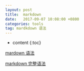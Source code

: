 ```yaml
---
layout: post
title:  markdown
date:   2017-09-07 10:08:00 +0800
categories: tools
tag: mardkdown 语法
---
```


* content
{:toc}

[mardown 语法](http://blog.csdn.net/witnessai1/article/details/52551362)

[markdown 完整语法](http://blog.leanote.com/post/freewalk/Markdown-%E8%AF%AD%E6%B3%95%E6%89%8B%E5%86%8C#title-29)
